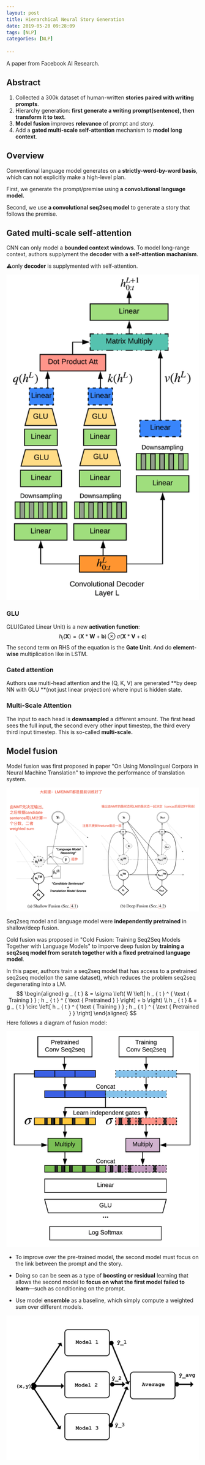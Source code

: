 ```yaml
---
layout: post
title: Hierarchical Neural Story Generation
date: 2019-05-20 09:28:09
tags: [NLP]
categories: [NLP]

---
```


A paper from Facebook AI Research.

## Abstract

1. Collected a 300k dataset of human-written **stories paired with writing prompts**.
2. Hierarchy generation: **first generate a writing prompt(sentence), then transform it to text**.
3. **Model fusion** improves **relevance** of prompt and story.
4. Add a **gated multi-scale self-attention** mechanism to **model long context**.

## Overview

Conventional language model generates on a **strictly-word-by-word basis**, which can not explicitly make a high-level plan.

First, we generate the prompt/premise using **a convolutional language model.**

Second, we use **a convolutional seq2seq model** to generate a story that follows the premise.

## Gated multi-scale self-attention

CNN can only model a **bounded context windows**. To model long-range context, authors supplyment the **decoder** with **a self-attention machanism**.

⚠️only **decoder** is supplymented with self-attention.

![](/img/convselfattn.png)

### GLU

GLU(Gated Linear Unit) is a new **activation function**:
$$
h _ { l } ( \mathbf { X } ) = ( \mathbf { X } * \mathbf { W } + \mathbf { b } ) \otimes \sigma ( \mathbf { X } * \mathbf { V } + \mathbf { c } )
$$
The second term on RHS of the equation is the **Gate Unit**. And do **element-wise** multiplication like in LSTM.

### Gated attention

Authors use multi-head attention and the (Q, K, V) are generated **by deep NN with GLU **(not just linear projection) where input is hidden state.

### Multi-Scale Attention

The input to each head is **downsampled** a different amount. The first head sees the full input, the second every other input timestep, the third every third input timestep. This is so-called **multi-scale.**

## Model fusion

Model fusion was first proposed in paper "On Using Monolingual Corpora in Neural Machine Translation" to improve the performance of translation system.

![](/img/modelfusion.png)

Seq2seq model and language model were **independently pretrained** in shallow/deep fusion. 

Cold fusion was proposed in "Cold Fusion: Training Seq2Seq Models Together with Language Models" to imporve deep fusion by **training a seq2seq model from scratch together with a fixed pretrained language model**.

In this paper, authors train a seq2seq model that has access to a pretrained seq2seq model(on the same dataset), which reduces the problem seq2seq degenerating into a LM.
$$
\begin{aligned} g _ { t } & = \sigma \left( W \left[ h _ { t } ^ { \text { Training } } ; h _ { t } ^ { \text { Pretrained } } \right] + b \right) \\ h _ { t } & = g _ { t } \circ \left[ h _ { t } ^ { \text { Training } } ; h _ { t } ^ { \text { Pretrained } } \right] \end{aligned}
$$
 Here follows a diagram of fusion model:

![](/img/fusion.png)

- To improve over the pre-trained model, the second model must focus on the link between the prompt and the story.
- Doing so can be seen as a type of **boosting or residual** learning that allows the second model to **focus on what the first model failed to learn**—such as conditioning on the prompt.

- Use model **ensemble** as a baseline, which simply compute a weighted sum over different models.

![](/img/ensemble.png)
